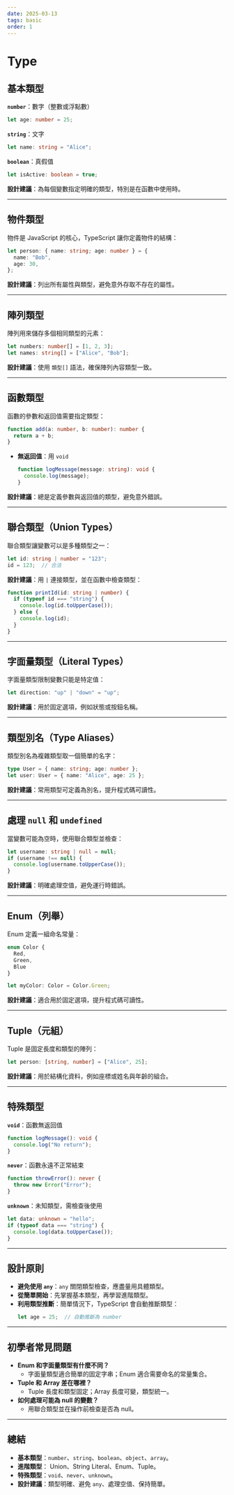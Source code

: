 ```yaml
---
date: 2025-03-13
tags: basic
order: 1
---
```

# Type

## 基本類型
**`number`**：數字（整數或浮點數）
  ```typescript
  let age: number = 25;
  ```
  
**`string`**：文字
  ```typescript
  let name: string = "Alice";
  ```
**`boolean`**：真假值
  ```typescript
  let isActive: boolean = true;
  ```

**設計建議**：為每個變數指定明確的類型，特別是在函數中使用時。

---

## 物件類型
物件是 JavaScript 的核心，TypeScript 讓你定義物件的結構：
```typescript
let person: { name: string; age: number } = {
  name: "Bob",
  age: 30,
};
```
**設計建議**：列出所有屬性與類型，避免意外存取不存在的屬性。

---

## 陣列類型
陣列用來儲存多個相同類型的元素：
```typescript
let numbers: number[] = [1, 2, 3];
let names: string[] = ["Alice", "Bob"];
```
**設計建議**：使用 `類型[]` 語法，確保陣列內容類型一致。

---

## 函數類型
函數的參數和返回值需要指定類型：
```typescript
function add(a: number, b: number): number {
  return a + b;
}
```
- **無返回值**：用 `void`
  ```typescript
  function logMessage(message: string): void {
    console.log(message);
  }
  ```

**設計建議**：總是定義參數與返回值的類型，避免意外錯誤。

---

## 聯合類型（Union Types）
聯合類型讓變數可以是多種類型之一：
```typescript
let id: string | number = "123";
id = 123;  // 合法
```
**設計建議**：用 `|` 連接類型，並在函數中檢查類型：
```typescript
function printId(id: string | number) {
  if (typeof id === "string") {
    console.log(id.toUpperCase());
  } else {
    console.log(id);
  }
}
```

---

## 字面量類型（Literal Types）
字面量類型限制變數只能是特定值：
```typescript
let direction: "up" | "down" = "up";
```
**設計建議**：用於固定選項，例如狀態或按鈕名稱。

---

## 類型別名（Type Aliases）
類型別名為複雜類型取一個簡單的名字：
```typescript
type User = { name: string; age: number };
let user: User = { name: "Alice", age: 25 };
```
**設計建議**：常用類型可定義為別名，提升程式碼可讀性。

---

## 處理 `null` 和 `undefined`
當變數可能為空時，使用聯合類型並檢查：
```typescript
let username: string | null = null;
if (username !== null) {
  console.log(username.toUpperCase());
}
```
**設計建議**：明確處理空值，避免運行時錯誤。

---

## Enum（列舉）
Enum 定義一組命名常量：
```typescript
enum Color {
  Red,
  Green,
  Blue
}

let myColor: Color = Color.Green;
```
**設計建議**：適合用於固定選項，提升程式碼可讀性。

---

## Tuple（元組）
Tuple 是固定長度和類型的陣列：
```typescript
let person: [string, number] = ["Alice", 25];
```
**設計建議**：用於結構化資料，例如座標或姓名與年齡的組合。

---

## 特殊類型
**`void`**：函數無返回值
  ```typescript
  function logMessage(): void {
    console.log("No return");
  }
  ```
**`never`**：函數永遠不正常結束
  ```typescript
  function throwError(): never {
    throw new Error("Error");
  }
  ```
**`unknown`**：未知類型，需檢查後使用
  ```typescript
  let data: unknown = "hello";
  if (typeof data === "string") {
    console.log(data.toUpperCase());
  }
  ```

---

## 設計原則
- **避免使用 `any`**：`any` 關閉類型檢查，應盡量用具體類型。
- **從簡單開始**：先掌握基本類型，再學習進階類型。
- **利用類型推斷**：簡單情況下，TypeScript 會自動推斷類型：
  ```typescript
  let age = 25;  // 自動推斷為 number
  ```

---

## 初學者常見問題
- **Enum 和字面量類型有什麼不同？**
  - 字面量類型適合簡單的固定字串；Enum 適合需要命名的常量集合。
- **Tuple 和 Array 差在哪裡？**
  - Tuple 長度和類型固定；Array 長度可變，類型統一。
- **如何處理可能為 null 的變數？**
  - 用聯合類型並在操作前檢查是否為 null。

---

## **總結**
- **基本類型**：`number`、`string`、`boolean`、`object`、`array`。
- **進階類型**： Union、String Literal、Enum、Tuple。
- **特殊類型**：`void`、`never`、`unknown`。
- **設計建議**：類型明確、避免 `any`、處理空值、保持簡單。
